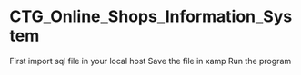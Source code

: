 # CTG_Online_Shops_Information_System
First import sql file in your local host
Save the file in xamp
Run the program
